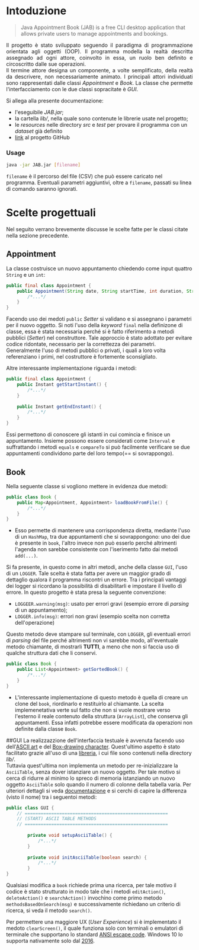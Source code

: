 # Intoduzione
> Java Appointment Book (JAB) is a free CLI desktop application that allows private users to manage appointments and 
bookings.

<p style='text-align: justify;'>
Il progetto è stato sviluppato seguendo il paradigma di programmazione orientata agli oggetti (OOP). Il programma 
modella la realtà descritta assegnado ad ogni attore, coinvolto in essa, un ruolo ben definito e circoscritto dalle
sue operazioni. <br>
Il termine attore designa un componente, a volte semplificato, della realtà da descrivere, non necessariamente animato. 
I principali attori individuati sono rappresentati dalle classi <i>Appointment</i> e <i>Book</i>. La classe che permette 
l'interfacciamento con le due classi sopracitate è <i>GUI</i>.
</p>

Si allega alla presente documentazione:
* l'eseguibile *JAB.jar*;
* la cartella *lib/*, nella quale sono contenute le librerie usate nel progetto;
* le *resources* nelle directory *src* e *test* per provare il programma con un *dataset* già definito
* [link](https://github.com/lorenzoferron98/JAB) al progetto GitHub

### Usage
```bash
java -jar JAB.jar [filename]
```
`filename` è il percorso del file (CSV) che può essere caricato nel programma. Eventuali parametri aggiuntivi, oltre a 
`filename`, passati su linea di comando saranno ignorati.

# Scelte progettuali
Nel seguito verrano brevemente discusse le scelte fatte per le classi citate nella sezione precedente.

## Appointment
La classe costruisce un nuovo appuntamento chiedendo come input quattro `String` e un `int`:
```java
public final class Appointment {
    public Appointment(String date, String startTime, int duration, String description, String place) {
        /*...*/
    }
}
```
Facendo uso dei medoti `public` *Setter* si validano e si assegnano i parametri per il nuovo oggetto. Si noti l'uso della
*keyword* `final` nella definizone di classe, essa è stata necessaria perché si è fatto riferimento a metodi pubblici
(*Setter*) nel construttore. Tale approccio è stato adottato per evitare codice ridontate, necessario per la correttezza
dei parametri. <br>
Generalmente l'uso di metodi pubblici o privati, i quali a loro volta referenziano i primi, nel costruttore è fortemente
sconsigliato.

Altre interessante implementazione riguarda i metodi:
```java
public final class Appointment {
    public Instant getStartInstant() {
        /*...*/
    }
    
    public Instant getEndInstant() {
        /*...*/
    }
}
```
Essi permettono di conoscere gli istanti in cui comincia e finisce un appuntamento. Insieme possono essere considerati 
come `Interval` e suffrattando i metodi `equals` e `compareTo` si può facilmente verificare se due appuntamenti 
condividono parte del loro tempo(== si sovrappongo).

## Book
Nella seguente classe si vogliono mettere in evidenza due metodi:
```java
public class Book {
    public Map<Appointment, Appointment> loadBookFromFile() {
        /*...*/
    }
}
```
* Esso permette di mantenere una corrispondenza diretta, mediante l'uso di un `HashMap`, tra due appuntamenti che si 
sovrappongono: uno dei due è presente in `book`, l'altro invece non può esserlo perché altrimenti l'agenda non sarebbe
consistente con l'iserimento fatto dai metodi `add(...)`.


Si fa presente, in questo come in altri metodi, anche della classe `GUI`, l'uso di un `LOGGER`. Tale scelta è stata fatta
per avere un maggior grado di dettaglio qualora il programma riscontri un errore. Tra i principali vantaggi dei logger si
ricordano la possibilità di disabilitarli e impostare il livello di errore. In questo progetto è stata presa la seguente
convenzione:
* `LOGGEER.warning(msg)`: usato per errori gravi (esempio errore di *parsing* di un appuntamento);
* `LOGGER.info(msg)`: errori non gravi (esempio scelta non corretta dell'operazione)

Questo metodo deve stampare sul terminale, con `LOGGER`, gli eventuali errori di *parsing* del file perché altrimenti
non vi sarebbe modo, all'eventuale metodo chiamante, di mostrarli **TUTTI**, a meno che non si faccia uso di qualche 
struttura dati che li conservi.

```java
public class Book {
    public List<Appointment> getSortedBook() {
        /*...*/
    }
}
```
* L'interessante implementazione di questo metodo è quella di creare un clone del `book`, riordinarlo e restituirlo al 
chiamante. La scelta implemenetativa verte sul fatto che non si vuole mostrare verso l'esterno il reale contenuto della
struttura (`ArrayList`), che conserva gli appuntamenti. Essa infatti potrebbe essere modificata da operazioni non definite
dalla classe `Book`.

##GUI
La realizzazzione dell'interfaccia testuale è avvenuta facendo uso dell'[ASCII art](https://it.wikipedia.org/wiki/ASCII_art)
e del [Box-drawing character](https://en.wikipedia.org/wiki/Box-drawing_character). Quest'ultimo aspetto è stato facilitato
grazie all'uso di una [libreria](https://github.com/vdmeer/asciitable), i cui file sono contenuti nella directory *lib/*. <br>
Tuttavia quest'ultima non implementa un metodo per re-inizializzare la `AsciiTable`, senza dover istanziare un nuovo 
oggetto. Per tale motivo si cerca di ridurre al minimo lo spreco di memoria istanziando un nuovo oggetto `AsciiTable` 
solo quando il numero di colonne della tabella varia. Per ulteriori dettagli si veda 
[documentazione](http://www.vandermeer.de/projects/skb/java/asciitable/apidocs/index.html) e si cerchi di capire la 
differenza (visto il nome) tra i seguentoi metodi:
```java
public class GUI {
    // ======================================================
    // (START) ASCII TABLE METHODS
    // ======================================================
    
        private void setupAsciiTable() {
            /*...*/
        }
        
        private void initAsciiTable(boolean search) {
            /*...*/
        }
}
```
Qualsiasi modifica a `book` richiede prima una ricerca, per tale motivo il codice è stato strutturato in modo tale che i 
metodi `editAction()`, `deleteAction()` e `searchAction()` invochino come primo metodo `methodsBasedOnSearch(msg)` e 
successivamente richiedano un criterio di ricerca, si veda il metodo `search()`.

Per permettere una maggiore UX (*User Experience*) si è implementato il medoto `clearScreen()`, il quale funziona solo con
terminali o emulatori di terminale che supportano lo standard 
[ANSI escape code](https://en.wikipedia.org/wiki/ANSI_escape_code). Windows 10 lo supporta nativamente solo dal 
[2016](https://en.wikipedia.org/wiki/ANSI_escape_code#Windows).